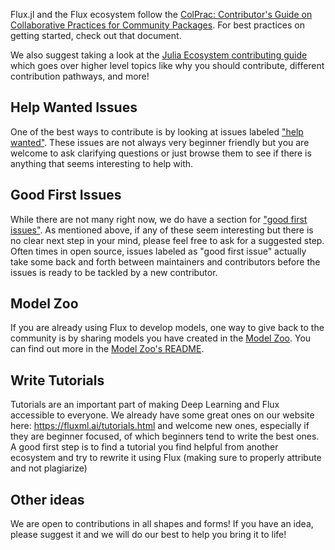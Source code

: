 Flux.jl and the Flux ecosystem follow the [ColPrac: Contributor's Guide on Collaborative Practices for Community Packages](https://github.com/SciML/ColPrac). For best practices on getting started, check out that document.

We also suggest taking a look at the [Julia Ecosystem contributing guide](https://julialang.org/contribute/) which goes over higher level topics like why you should contribute, different contribution pathways, and more! 

## Help Wanted Issues

One of the best ways to contribute is by looking at issues labeled ["help wanted"](https://github.com/FluxML/Flux.jl/labels/help%20wanted). These issues are not always very beginner friendly but you are welcome to ask clarifying questions or just browse them to see if there is anything that seems interesting to help with. 

## Good First Issues

While there are not many right now, we do have a section for ["good first issues"](https://github.com/FluxML/Flux.jl/labels/good%20first%20issue). As mentioned above, if any of these seem interesting but there is no clear next step in your mind, please feel free to ask for a suggested step. Often times in open source, issues labeled as "good first issue" actually take some back and forth between maintainers and contributors before the issues is ready to be tackled by a new contributor.

## Model Zoo

If you are already using Flux to develop models, one way to give back to the community is by sharing models you have created in the [Model Zoo](https://github.com/FluxML/model-zoo). You can find out more in the [Model Zoo's README](https://github.com/FluxML/model-zoo#contributing). 

## Write Tutorials

Tutorials are an important part of making Deep Learning and Flux accessible to everyone. We already have some great ones on our website here: https://fluxml.ai/tutorials.html and welcome new ones, especially if they are beginner focused, of which beginners tend to write the best ones. A good first step is to find a tutorial you find helpful from another ecosystem and try to rewrite it using Flux (making sure to properly attribute and not plagiarize)

## Other ideas

We are open to contributions in all shapes and forms! If you have an idea, please suggest it and we will do our best to help you bring it to life!
